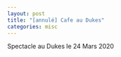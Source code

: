 ```yaml
---
layout: post
title: "[annulé] Cafe au Dukes"
categories: misc
---
```


Spectacle au Dukes le 24 Mars 2020
